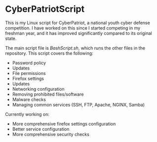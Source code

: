 # CyberPatriotScript
This is my Linux script for CyberPatriot, a national youth cyber defense competition. I have worked on this since I started competing in my freshman year, and it has improved significantly compared to its original state.

The main script file is *BashScript.sh*, which runs the other files in the repository. This script covers the following:
* Password policy
* Updates
* File permissions
* Firefox settings
* Updates
* Networking configuration
* Removing prohibited files/software
* Malware checks
* Managing common services (SSH, FTP, Apache, NGINX, Samba)

Currently working on:
* More comprehensive firefox settings configuration
* Better service configuration
* More comprehensive security checks
